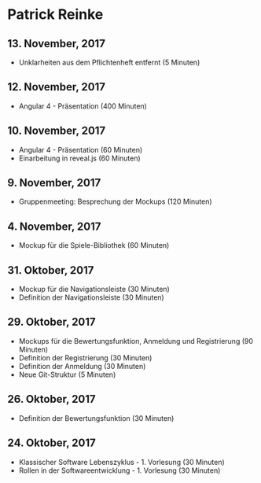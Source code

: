 # Patrick Reinke
## 13. November, 2017
* Unklarheiten aus dem Pflichtenheft entfernt (5 Minuten)
## 12. November, 2017
* Angular 4 - Präsentation (400 Minuten)
## 10. November, 2017
* Angular 4 - Präsentation (60 Minuten)
* Einarbeitung in reveal.js (60 Minuten)
## 9. November, 2017
* Gruppenmeeting: Besprechung der Mockups (120 Minuten)
## 4. November, 2017
* Mockup für die Spiele-Bibliothek (60 Minuten)
## 31. Oktober, 2017
* Mockup für die Navigationsleiste (30 Minuten)
* Definition der Navigationsleiste (30 Minuten)
## 29. Oktober, 2017
* Mockups für die Bewertungsfunktion, Anmeldung und Registrierung (90 Minuten)
* Definition der Registrierung (30 Minuten)
* Definition der Anmeldung (30 Minuten) 
* Neue Git-Struktur (5 Minuten)
## 26. Oktober, 2017
* Definition der Bewertungsfunktion (30 Minuten)
## 24. Oktober, 2017
* Klassischer Software Lebenszyklus - 1. Vorlesung (30 Minuten)
* Rollen in der Softwareentwicklung - 1. Vorlesung (30 Minuten)